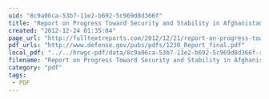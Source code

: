 ```yaml
---
uid: "8c9a06ca-53b7-11e2-b692-5c969d8d366f"
title: "Report on Progress Toward Security and Stability in Afghanistan | Full Text Reports"
created: "2012-12-24 01:35:04"
page_url: "http://fulltextreports.com/2012/12/21/report-on-progress-toward-security-and-stability-in-afghanistan/"
pdf_urls: "http://www.defense.gov/pubs/pdfs/1230_Report_final.pdf"
local_pdf: "../../hrwgc-pdf/data/8c9a06ca-53b7-11e2-b692-5c969d8d366f-report-on-progress-toward-security-and-stability-in-afghanistan-full-text-reports.pdf"
filename: "Report on Progress Toward Security and Stability in Afghanistan | Full Text Reports.html"
category: "pdf"
tags: 
 - PDF
---
```

